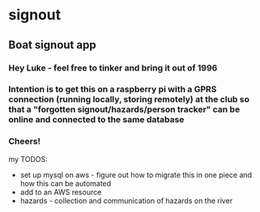 # signout
## Boat signout app

### Hey Luke - feel free to tinker and bring it out of 1996

### Intention is to get this on a raspberry pi with a GPRS connection (running locally, storing remotely) at the club so that a "forgotten signout/hazards/person tracker" can be online and connected to the same database

### Cheers!

my TODOS:
- set up mysql on aws - figure out how to migrate this in one piece and how this can be automated
- add to an AWS resource
- hazards - collection and communication of hazards on the river
